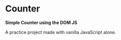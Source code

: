 # Counter
**Simple Counter using the DOM JS**

A practice project made with vanilla JavaScript alone.


